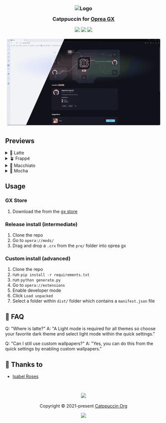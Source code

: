 <h3 align="center">
	<img src="https://raw.githubusercontent.com/catppuccin/catppuccin/main/assets/logos/exports/1544x1544_circle.png" width="100" alt="Logo"/><br/>
	<img src="https://raw.githubusercontent.com/catppuccin/catppuccin/main/assets/misc/transparent.png" height="30" width="0px"/>
	Catppuccin for <a href="https://gx.store">Oprea GX</a>
	<img src="https://raw.githubusercontent.com/catppuccin/catppuccin/main/assets/misc/transparent.png" height="30" width="0px"/>
</h3>

<p align="center">
	<a href="https://github.com/catppuccin/opera-gx/stargazers"><img src="https://img.shields.io/github/stars/catppuccin/opera-gx?colorA=363a4f&colorB=b7bdf8&style=for-the-badge"></a>
	<a href="https://github.com/catppuccin/opera-gx/issues"><img src="https://img.shields.io/github/issues/catppuccin/opera-gx?colorA=363a4f&colorB=f5a97f&style=for-the-badge"></a>
	<a href="https://github.com/catppuccin/opera-gx/contributors"><img src="https://img.shields.io/github/contributors/catppuccin/opera-gx?colorA=363a4f&colorB=a6da95&style=for-the-badge"></a>
</p>

<p align="center">
	<img src="assets/res.webp"/>
</p>

## Previews

<details>
<summary>🌻 Latte</summary>
<img src="assets/latte.webp"/>
</details>
<details>
<summary>🪴 Frappé</summary>
<img src="assets/frappe.webp"/>
</details>
<details>
<summary>🌺 Macchiato</summary>
<img src="assets/macchiato.webp"/>
</details>
<details>
<summary>🌿 Mocha</summary>
<img src="assets/mocha.webp"/>
</details>

## Usage

### GX Store
1. Download the from the [gx store](https://store.gx.me/mods/)

### Release install (intermediate)
1. Clone the repo
2. Go to `opera://mods/`
3. Drag and drop a `.crx` from the `pre/` folder into oprea gx

### Custom install (advanced)
1. Clone the repo
2. run `pip install -r requirements.txt`
3. run `python generate.py`
4. Go to `opera://extensions`
5. Enable developer mode
6. Click `Load unpacked`
7. Select a folder within `dist/` folder which contains a `manifest.json` file

## 🙋 FAQ
Q: "Where is latte?"
A: "A Light mode is required for all themes so choose your favorite dark theme and select light mode within the quick settings."

Q: "Can I still use custom wallpapers?"
A: "Yes, you can do this from the quick settings by enabling custom wallpapers."

## 💝 Thanks to

- [Isabel Roses](https://github.com/isabelroses)

&nbsp;

<p align="center">
	<img src="https://raw.githubusercontent.com/catppuccin/catppuccin/main/assets/footers/gray0_ctp_on_line.svg?sanitize=true" />
</p>

<p align="center">
	Copyright &copy; 2021-present <a href="https://github.com/catppuccin" target="_blank">Catppuccin Org</a>
</p>

<p align="center">
	<a href="https://github.com/catppuccin/catppuccin/blob/main/LICENSE"><img src="https://img.shields.io/static/v1.svg?style=for-the-badge&label=License&message=MIT&logoColor=d9e0ee&colorA=363a4f&colorB=b7bdf8"/></a>
</p>
